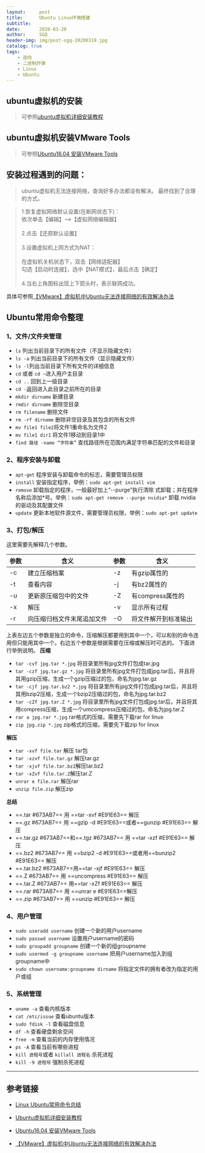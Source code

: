 ```yaml
---
layout:     post
title:      Ubuntu Linux环境搭建
subtitle:   
date:       2020-03-20
author:     SGQ
header-img: img/post-sgq-20200319.jpg
catalog: true
tags:
    - 逆向
    - 二进制炸弹
    - Linux
    - Ubuntu
---
```






## ubuntu虚拟机的安装

>
> 可参照[ubuntu虚拟机详细安装教程](http://corina.cc/article/51/)
>

## ubuntu虚拟机安装VMware Tools

>
>
>可参照[Ubuntu16.04 安装VMware Tools](http://corina.cc/article/104/)
>
>

## 安装过程遇到的问题：
>
>ubuntu虚拟机无法连接网络，查询好多办法都没有解决。
最终找到了合理的方式。
>


>1.恢复虚拟网络默认设置(在断网状态下)：<br>
 依次单击【编辑】-->【虚拟网络编辑器】<br><br>
 2.点击【还原默认设置】<br><br>
3.设置虚拟机上网方式为NAT：<br><br>
在虚拟机关机状态下，双击【网络适配器】<br>
勾选【启动时连接】，选中【NAT模式】，最后点击【确定】<br><br>
4.当右上角图标出现上下箭头时，表示联网成功。<br>
>


具体可参照[【VMware】虚拟机中Ubuntu无法连接网络的有效解决办法](https://blog.csdn.net/u013554213/article/details/79408084?depth_1-utm_source=distribute.pc_relevant.none-task&utm_source=distribute.pc_relevant.none-task)

## Ubuntu常用命令整理

### 1、文件/文件夹管理


*   `ls` 列出当前目录下的所有文件（不显示隐藏文件）
*   `ls -a` 列出当前目录下的所有文件（显示隐藏文件）
*   `ls -l`列出当前目录下所有文件的详细信息
*   `cd` 或者 `cd ~`进入用户主目录
*   `cd ..` 回到上一级目录
*   `cd -`返回进入此目录之前所在的目录
*   `mkdir dirname` 新建目录
*   `rmdir dirname` 删除空目录
*   `rm filename` 删除文件
*   `rm -rf dirname` 删除非空目录及其包含的所有文件
*   `mv file1 file2`将文件1重命名为文件2
*   `mv file1 dir1` 将文件1移动到目录1中
*   `find 路径 -name “字符串”` 查找路径所在范围内满足字符串匹配的文件和目录

### 2、程序安装与卸载

*   `apt-get` 程序安装与卸载命令的标志，需要管理员权限
*   `install` 安装指定程序，举例：`sudo apt-get install vim`
*   `remove` 卸载指定的程序，一般最好加上“--purge”执行清除
    式卸载；并在程序名称后添加*号。举例：`sudo apt-get remove --purge nvidia*` 卸载 nvidia 的驱动及其配置文件
*   `update` 更新本地软件源文件，需要管理员权限，举例：`sudo apt-get update`

### 3、打包/解压

这里需要先解释几个参数。

| 参数 | 含义 | 参数 | 含义 |
| --- | --- | --- | --- |
| -c | 建立压缩档案 | -z | 有gzip属性的 |
| -t | 查看内容 | -j | 有bz2属性的 |
| -u | 更新原压缩包中的文件 | -Z | 有compress属性的 |
| -x | 解压 | -v | 显示所有过程 |
| -r | 向压缩归档文件末尾追加文件 | -O | 将文件解开到标准输出 |

上表左边五个参数是独立的命令，压缩解压都要用到其中一个，可以和别的命令连用但只能用其中一个。右边五个参数是根据需要在压缩或解压时可选的。
下面进行举例说明。
**压缩**

*   `tar -cvf jpg.tar *.jpg` 将目录里所有jpg文件打包成tar.jpg
*   `tar -czf jpg.tar.gz *.jpg` 将目录里所有jpg文件打包成jpg.tar后，并且将其用gzip压缩，生成一个gzip压缩过的包，命名为jpg.tar.gz
*   `tar -cjf jpg.tar.bz2 *.jpg` 将目录里所有jpg文件打包成jpg.tar后，并且将其用bzip2压缩，生成一个bzip2压缩过的包，命名为jpg.tar.bz2
*   `tar -cZf jpg.tar.Z *.jpg` 将目录里所有jpg文件打包成jpg.tar后，并且将其用compress压缩，生成一个umcompress压缩过的包，命名为jpg.tar.Z
*   `rar a jpg.rar *.jpg` rar格式的压缩，需要先下载rar for linux
*   `zip jpg.zip *.jpg` zip格式的压缩，需要先下载zip for linux

**解压**

*   `tar -xvf file.tar` 解压 tar包
*   `tar -xzvf file.tar.gz` 解压tar.gz
*   `tar -xjvf file.tar.bz2`解压tar.bz2
*   `tar -xZvf file.tar.Z`解压tar.Z
*   `unrar e file.rar` 解压rar
*   `unzip file.zip` 解压zip

**总结**
* ==.tar #673AB7== 用 ==tar -xvf #E91E63== 解压
* ==.gz #673AB7== 用 ==gzip -d #E91E63==或者==gunzip #E91E63== 解压
* ==.tar.gz #673AB7==和==.tgz #673AB7== 用 ==tar -xzf #E91E63== 解压
* ==.bz2 #673AB7== 用 ==bzip2 -d #E91E63==或者用==bunzip2 #E91E63== 解压
* ==.tar.bz2 #673AB7==用==tar -xjf #E91E63== 解压
* ==.Z #673AB7== 用 ==uncompress #E91E63== 解压
* ==.tar.Z #673AB7== 用==tar -xZf #E91E63== 解压
* ==.rar #673AB7== 用 ==unrar e #E91E63==解压
* ==.zip #673AB7== 用 ==unzip #E91E63== 解压

### 4、用户管理

*   `sudo useradd username` 创建一个新的用户username
*   `sudo passwd username` 设置用户username的密码
*   `sudo groupadd groupname` 创建一个新的组groupname
*   `sudo usermod -g groupname username` 把用户username加入到组groupname中
*   `sudo chown username:groupname dirname` 将指定文件的拥有者改为指定的用户或组

### 5、系统管理

*   `uname -a` 查看内核版本
*   `cat /etc/issue` 查看ubuntu版本
*   `sudo fdisk -l` 查看磁盘信息
*   `df -h` 查看硬盘剩余空间
*   `free -m` 查看当前的内存使用情况
*   `ps -A` 查看当前有哪些进程
*   `kill 进程号`或者 `killall 进程名` 杀死进程
*   `kill -9 进程号` 强制杀死进程


----------


## 参考链接

* [Linux Ubuntu常用命令总结](https://blog.csdn.net/simongeek/article/details/45271089)
* [Ubuntu虚拟机详细安装教程](http://corina.cc/article/51/)
  
* [Ubuntu16.04 安装VMware Tools](http://corina.cc/article/104/)
* [【VMware】虚拟机中Ubuntu无法连接网络的有效解决办法](https://blog.csdn.net/u013554213/article/details/79408084?depth_1-utm_source=distribute.pc_relevant.none-task&utm_source=distribute.pc_relevant.none-task)



































































